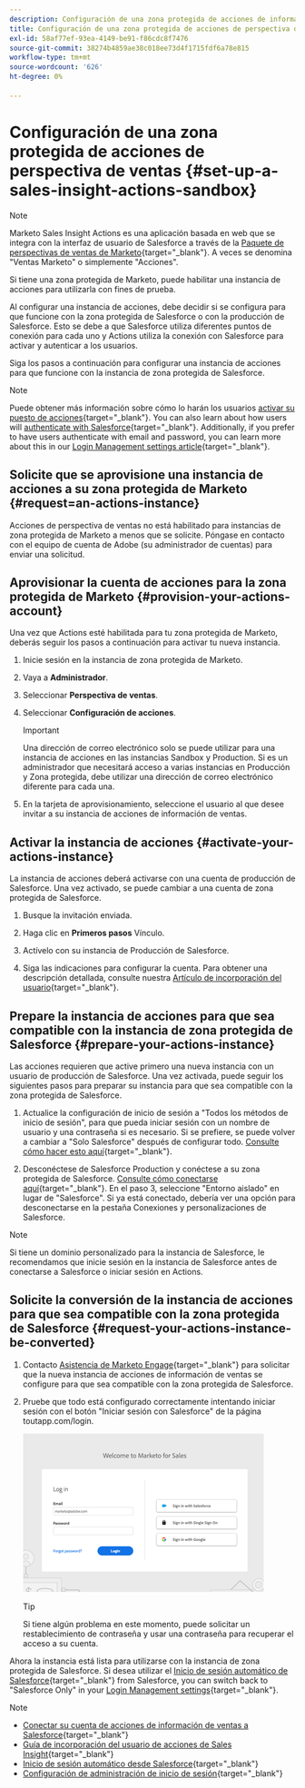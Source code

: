 ```yaml
---
description: Configuración de una zona protegida de acciones de información de ventas - Documentos de Marketo - Documentación del producto
title: Configuración de una zona protegida de acciones de perspectiva de ventas
exl-id: 58af77ef-93ea-4149-be91-f86cdc8f7476
source-git-commit: 38274b4859ae38c018ee73d4f1715fdf6a78e815
workflow-type: tm+mt
source-wordcount: '626'
ht-degree: 0%

---
```


# Configuración de una zona protegida de acciones de perspectiva de ventas {#set-up-a-sales-insight-actions-sandbox}

>[!NOTE]
>
>Marketo Sales Insight Actions es una aplicación basada en web que se integra con la interfaz de usuario de Salesforce a través de la [Paquete de perspectivas de ventas de Marketo](/help/marketo/product-docs/marketo-sales-insight/msi-for-salesforce/installation/install-marketo-sales-insight-package-in-salesforce-appexchange.md){target="_blank"}. A veces se denomina &quot;Ventas Marketo&quot; o simplemente &quot;Acciones&quot;.

Si tiene una zona protegida de Marketo, puede habilitar una instancia de acciones para utilizarla con fines de prueba.

Al configurar una instancia de acciones, debe decidir si se configura para que funcione con la zona protegida de Salesforce o con la producción de Salesforce. Esto se debe a que Salesforce utiliza diferentes puntos de conexión para cada uno y Actions utiliza la conexión con Salesforce para activar y autenticar a los usuarios.

Siga los pasos a continuación para configurar una instancia de acciones para que funcione con la instancia de zona protegida de Salesforce.

>[!NOTE]
>
>Puede obtener más información sobre cómo lo harán los usuarios [activar su puesto de acciones](/help/marketo/product-docs/marketo-sales-insight/actions/getting-started/sales-insight-actions-user-onboarding-checklist.md){target="_blank"}. You can also learn about how users will [authenticate with Salesforce](/help/marketo/product-docs/marketo-sales-insight/actions/admin/auto-login-from-salesforce.md){target="_blank"}. Additionally, if you prefer to have users authenticate with email and password, you can learn more about this in our [Login Management settings article](/help/marketo/product-docs/marketo-sales-insight/actions/admin/login-management-settings.md){target="_blank"}.

## Solicite que se aprovisione una instancia de acciones a su zona protegida de Marketo {#request=an-actions-instance}

Acciones de perspectiva de ventas no está habilitado para instancias de zona protegida de Marketo a menos que se solicite. Póngase en contacto con el equipo de cuenta de Adobe (su administrador de cuentas) para enviar una solicitud.

## Aprovisionar la cuenta de acciones para la zona protegida de Marketo {#provision-your-actions-account}

Una vez que Actions esté habilitada para tu zona protegida de Marketo, deberás seguir los pasos a continuación para activar tu nueva instancia.

1. Inicie sesión en la instancia de zona protegida de Marketo.

1. Vaya a **Administrador**.

1. Seleccionar **Perspectiva de ventas**.

1. Seleccionar **Configuración de acciones**.

   >[!IMPORTANT]
   >
   >Una dirección de correo electrónico solo se puede utilizar para una instancia de acciones en las instancias Sandbox y Production. Si es un administrador que necesitará acceso a varias instancias en Producción y Zona protegida, debe utilizar una dirección de correo electrónico diferente para cada una.

1. En la tarjeta de aprovisionamiento, seleccione el usuario al que desee invitar a su instancia de acciones de información de ventas.

## Activar la instancia de acciones {#activate-your-actions-instance}

La instancia de acciones deberá activarse con una cuenta de producción de Salesforce. Una vez activado, se puede cambiar a una cuenta de zona protegida de Salesforce.

1. Busque la invitación enviada.

1. Haga clic en **Primeros pasos** Vínculo.

1. Actívelo con su instancia de Producción de Salesforce.

1. Siga las indicaciones para configurar la cuenta. Para obtener una descripción detallada, consulte nuestra [Artículo de incorporación del usuario](/help/marketo/product-docs/marketo-sales-insight/actions/getting-started/sales-insight-actions-user-onboarding-guide.md){target="_blank"}.

## Prepare la instancia de acciones para que sea compatible con la instancia de zona protegida de Salesforce {#prepare-your-actions-instance}

Las acciones requieren que active primero una nueva instancia con un usuario de producción de Salesforce. Una vez activada, puede seguir los siguientes pasos para preparar su instancia para que sea compatible con la zona protegida de Salesforce.

1. Actualice la configuración de inicio de sesión a &quot;Todos los métodos de inicio de sesión&quot;, para que pueda iniciar sesión con un nombre de usuario y una contraseña si es necesario. Si se prefiere, se puede volver a cambiar a &quot;Solo Salesforce&quot; después de configurar todo. [Consulte cómo hacer esto aquí](/help/marketo/product-docs/marketo-sales-insight/actions/admin/login-management-settings.md){target="_blank"}.

1. Desconéctese de Salesforce Production y conéctese a su zona protegida de Salesforce. [Consulte cómo conectarse aquí](/help/marketo/product-docs/marketo-sales-insight/actions/crm/salesforce-integration/connect-your-sales-insight-actions-account-to-salesforce.md){target="_blank"}. En el paso 3, seleccione &quot;Entorno aislado&quot; en lugar de &quot;Salesforce&quot;. Si ya está conectado, debería ver una opción para desconectarse en la pestaña Conexiones y personalizaciones de Salesforce.

>[!NOTE]
>
>Si tiene un dominio personalizado para la instancia de Salesforce, le recomendamos que inicie sesión en la instancia de Salesforce antes de conectarse a Salesforce o iniciar sesión en Actions.

## Solicite la conversión de la instancia de acciones para que sea compatible con la zona protegida de Salesforce {#request-your-actions-instance-be-converted}

1. Contacto [Asistencia de Marketo Engage](https://nation.marketo.com/t5/support/ct-p/Support){target="_blank"} para solicitar que la nueva instancia de acciones de información de ventas se configure para que sea compatible con la zona protegida de Salesforce.

1. Pruebe que todo está configurado correctamente intentando iniciar sesión con el botón &quot;Iniciar sesión con Salesforce&quot; de la página toutapp.com/login.

   ![](assets/set-up-a-sales-insight-actions-sandbox-1.png)

   >[!TIP]
   >
   >Si tiene algún problema en este momento, puede solicitar un restablecimiento de contraseña y usar una contraseña para recuperar el acceso a su cuenta.

Ahora la instancia está lista para utilizarse con la instancia de zona protegida de Salesforce. Si desea utilizar el [Inicio de sesión automático de Salesforce](/help/marketo/product-docs/marketo-sales-insight/actions/admin/auto-login-from-salesforce.md){target="_blank"} from Salesforce, you can switch back to "Salesforce Only" in your [Login Management settings](/help/marketo/product-docs/marketo-sales-insight/actions/admin/login-management-settings.md){target="_blank"}.

>[!NOTE]
>
>* [Conectar su cuenta de acciones de información de ventas a Salesforce](/help/marketo/product-docs/marketo-sales-insight/actions/crm/salesforce-integration/connect-your-sales-insight-actions-account-to-salesforce.md){target="_blank"}
>* [Guía de incorporación del usuario de acciones de Sales Insight](/help/marketo/product-docs/marketo-sales-insight/actions/getting-started/sales-insight-actions-user-onboarding-guide.md){target="_blank"}
>* [Inicio de sesión automático desde Salesforce](/help/marketo/product-docs/marketo-sales-insight/actions/admin/auto-login-from-salesforce.md){target="_blank"}
>* [Configuración de administración de inicio de sesión](/help/marketo/product-docs/marketo-sales-insight/actions/admin/login-management-settings.md){target="_blank"}
